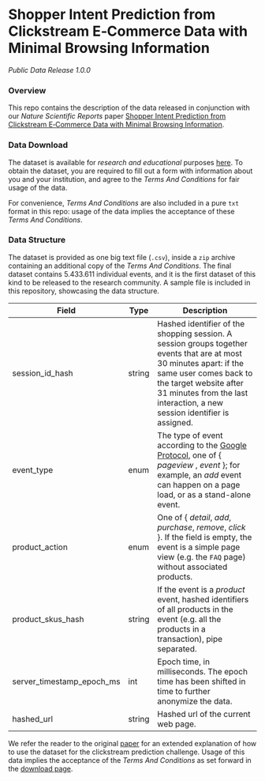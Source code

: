 
# Shopper Intent Prediction from Clickstream E‑Commerce Data with Minimal Browsing Information 
_Public Data Release 1.0.0_


### Overview
This repo contains the description of the data released in conjunction with our _Nature Scientific Reports_ 
paper [Shopper Intent Prediction from Clickstream E‑Commerce Data with Minimal Browsing Information](https://rdcu.be/b8oqN).

### Data Download

The dataset is available for _research and educational_ purposes [here](https://www.coveo.com/en/ailabs/shopper-intent-prediction-from-clickstream-e-commerce-data-with-minimal-browsing-information).
To obtain the dataset, you are required to fill out a form with information about you and your institution, and
agree to the _Terms And Conditions_ for fair usage of the data.

For convenience, _Terms And Conditions_ are also included in a pure `txt` format in this repo: 
usage of the data implies the acceptance of these _Terms And Conditions_.

### Data Structure

The dataset is provided as one big text file (`.csv`), inside a `zip` archive containing an additional copy of the 
_Terms And Conditions_. The final dataset contains 5.433.611 individual events, and it is the first dataset of this
kind to be released to the research community. A sample file is included in this repository, showcasing the data structure. 

Field | Type | Description
------------ | ------------- | -------------
session_id_hash | string | Hashed identifier of the shopping session. A session groups together events that are at most 30 minutes apart: if the same user comes back to the target website after 31 minutes from the last interaction, a new session identifier is assigned.
event_type | enum | The type of event according to the [Google Protocol](https://developers.google.com/analytics/devguides/collection/protocol/v1), one of { _pageview_ , _event_ }; for example, an _add_ event can happen on a page load, or as a stand-alone event.
product_action | enum | One of { _detail_, _add_, _purchase_, _remove_, _click_ }. If the field is empty, the event is a simple page view (e.g. the `FAQ` page) without associated products.
product_skus_hash | string | If the event is a _product_ event, hashed identifiers of all products in the event (e.g. all the products in a transaction), pipe separated.
server_timestamp_epoch_ms | int | Epoch time, in milliseconds. The epoch time has been shifted in time to further anonymize the data.
hashed_url | string | Hashed url of the current web page.


We refer the reader to the original [paper](https://rdcu.be/b8oqN) for an extended explanation of how to use the dataset for the
clickstream prediction challenge. Usage of this data implies the acceptance of the _Terms And Conditions_ as set forward in
the [download page](https://www.coveo.com/en/ailabs/shopper-intent-prediction-from-clickstream-e-commerce-data-with-minimal-browsing-information).


